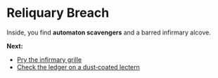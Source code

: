 # Reliquary Breach

Inside, you find **automaton scavengers** and a barred infirmary alcove.

**Next:**
- [Pry the infirmary grille](scenes/cut-medbay.md)
- [Check the ledger on a dust‑coated lectern](scenes/check-manifest.md)
